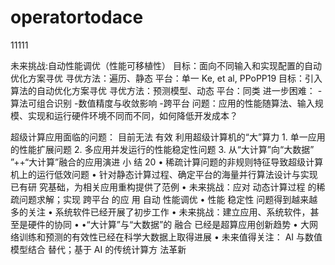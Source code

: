 # operatortodace


11111

未来挑战:自动性能调优（性能可移植性）
目标：面向不同输入和实现配置的自动优化方案寻优
寻优方法：遍历、静态
平台：单一
Ke, et al, PPoPP19
目标：引入算法的自动优化方案寻优
寻优方法：预测模型、动态
平台：同类
进一步困难：
-算法可组合识别
-数值精度与收敛影响
-跨平台
问题：应用的性能随算法、输入规模、实现和运行硬件环境不同而不同，如何降低开发成本？

超级计算应用面临的问题：
目前无法 有效 利用超级计算机的“大”算力
1.
单一应用的性能扩展问题
2.
多应用并发运行的性能稳定性问题
3.
从“大计算”向“大数据” ”++“大计算”融合的应用演进
小
结
20
•
稀疏计算问题的非规则特征导致超级计算机上的运行低效问题
•
针对静态计算过程、确定平台的海量并行算法设计与实现已有研
究基础，为相关应用重构提供了范例
•
未来挑战：应对 动态计算过程 的稀疏问题求解；实现 跨平台 的应
用 自动 性能调优
•
性能 稳定性 问题得到越来越多的关注
•
系统软件已经开展了初步工作
•
未来挑战：建立应用、系统软件，甚至是硬件的协同
•
•“大计算”与“大数据”的 融合 已经是超算应用创新趋势
•
大网络训练和预测的有效性已经在科学大数据上取得进展
•
未来值得关注： AI 与数值模型结合 替代；基于 AI 的传统计算方
法革新
